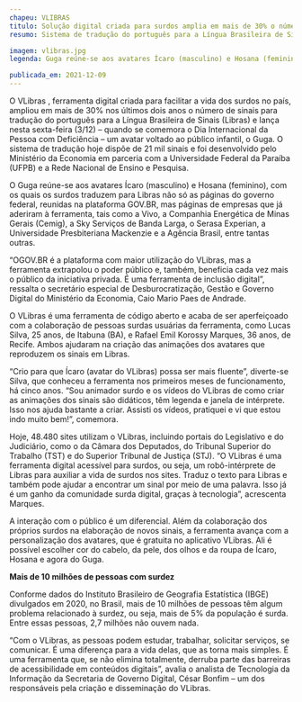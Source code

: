 ```yaml
---
chapeu: VLIBRAS
titulo: Solução digital criada para surdos amplia em mais de 30% o número de sinais em dois anos e lança avatar infantil
resumo: Sistema de tradução do português para a Língua Brasileira de Sinais, o VLibras passa a contar com 21 mil diferentes sinais; ferramenta já é utilizada em empresas das mais diversas áreas, como energia, telefonia e telecomunicações.

imagem: vlibras.jpg
legenda: Guga reúne-se aos avatares Ícaro (masculino) e Hosana (feminino), com os quais os surdos traduzem para Libras não só as páginas do governo federal, reunidas na plataforma GOV.BR, mas páginas de empresas que já aderiram à ferramenta.

publicada_em: 2021-12-09
---
```


O VLibras , ferramenta digital criada para facilitar a vida dos surdos no país, ampliou em mais de 30% nos últimos dois anos o número de sinais para tradução do português para a Língua Brasileira de Sinais (Libras) e lança nesta sexta-feira (3/12) – quando se comemora o Dia Internacional da Pessoa com Deficiência – um avatar voltado ao público infantil, o Guga. O sistema de tradução hoje dispõe de 21 mil sinais e foi desenvolvido pelo Ministério da Economia em parceria com a Universidade Federal da Paraíba (UFPB) e a Rede Nacional de Ensino e Pesquisa.

O Guga reúne-se aos avatares Ícaro (masculino) e Hosana (feminino), com os quais os surdos traduzem para Libras não só as páginas do governo federal, reunidas na plataforma GOV.BR, mas páginas de empresas que já aderiram à ferramenta, tais como a Vivo, a Companhia Energética de Minas Gerais (Cemig), a Sky Serviços de Banda Larga, o Serasa Experian, a Universidade Presbiteriana Mackenzie e a Agência Brasil, entre tantas outras.

“OGOV.BR é a plataforma com maior utilização do VLibras, mas a ferramenta extrapolou o poder público e, também, beneficia cada vez mais o público da iniciativa privada. É uma ferramenta de inclusão digital”, ressalta o secretário especial de Desburocratização, Gestão e Governo Digital do Ministério da Economia, Caio Mario Paes de Andrade.

O VLibras é uma ferramenta de código aberto e acaba de ser aperfeiçoado com a colaboração de pessoas surdas usuárias da ferramenta, como Lucas Silva, 25 anos, de Itabuna (BA), e Rafael Emil Korossy Marques, 36 anos, de Recife. Ambos ajudaram na criação das animações dos avatares que reproduzem os sinais em Libras.

“Crio para que Ícaro (avatar do VLibras) possa ser mais fluente”, diverte-se Silva, que conheceu a ferramenta nos primeiros meses de funcionamento, há cinco anos. “Sou animador surdo e os vídeos do VLibras de como criar as animações dos sinais são didáticos, têm legenda e janela de intérprete. Isso nos ajuda bastante a criar. Assisti os vídeos, pratiquei e vi que estou indo muito bem!”, comemora.

Hoje, 48.480 sites utilizam o VLibras, incluindo portais do Legislativo e do Judiciário, como o da Câmara dos Deputados, do Tribunal Superior do Trabalho (TST) e do Superior Tribunal de Justiça (STJ). “O VLibras é uma ferramenta digital acessível para surdos, ou seja, um robô-intérprete de Libras para auxiliar a vida de surdos nos sites. Traduz o texto para Libras e também pode ajudar a encontrar um sinal por meio de uma palavra. Isso já é um ganho da comunidade surda digital, graças à tecnologia”, acrescenta Marques.

A interação com o público é um diferencial. Além da colaboração dos próprios surdos na elaboração de novos sinais, a ferramenta avança com a personalização dos avatares, que é gratuita no aplicativo VLibras. Ali é possível escolher cor do cabelo, da pele, dos olhos e da roupa de Ícaro, Hosana e agora do Guga.

**Mais de 10 milhões de pessoas com surdez**

Conforme dados do Instituto Brasileiro de Geografia Estatística (IBGE) divulgados em 2020, no Brasil, mais de 10 milhões de pessoas têm algum problema relacionado à surdez, ou seja, mais de 5% da população é surda. Entre essas pessoas, 2,7 milhões não ouvem nada.

“Com o VLibras, as pessoas podem estudar, trabalhar, solicitar serviços, se comunicar. É uma diferença para a vida delas, que as torna mais simples. É uma ferramenta que, se não elimina totalmente, derruba parte das barreiras de acessibilidade em conteúdos digitais”, avalia o analista de Tecnologia da Informação da Secretaria de Governo Digital, César Bonfim – um dos responsáveis pela criação e disseminação do VLibras.